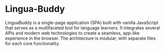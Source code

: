 # Lingua-Buddy
LinguaBuddy is a single-page application (SPA) built with vanilla JavaScript that serves as a multifaceted tool for language learners. It integrates several APIs and modern web technologies to create a seamless, app-like experience in the browser. The architecture is modular, with separate files for each core functionality.
